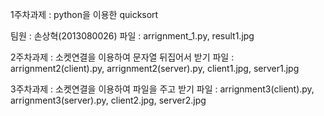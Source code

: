 1주차과제 : python을 이용한 quicksort

팀원 : 손상혁(2013080026)
파일 : arrignment_1.py, result1.jpg

2주차과제 : 소켓연결을 이용하여 문자열 뒤집어서 받기
파일 : arrignment2(client).py, arrignment2(server).py, client1.jpg, server1.jpg

3주차과제 : 소켓연결을 이용하여 파일을 주고 받기
파일 : arrignment3(client).py, arrignment3(server).py, client2.jpg, server2.jpg
